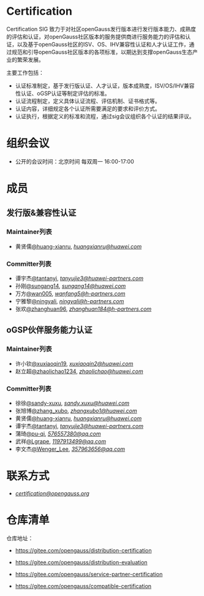 # Certification

Certification SIG 致力于对社区openGauss发行版本进行发行版本能力、成熟度的评估和认证，对openGauss社区版本的服务提供商进行服务能力的评估和认证，以及基于openGauss社区的ISV、OS、IHV兼容性认证和人才认证工作，通过规范和引导openGauss社区版本的各项标准，以期达到支撑openGauss生态产业的繁荣发展。

主要工作包括：

- 认证标准制定，基于发行版认证、人才认证，版本成熟度，ISV/OS/IHV兼容性认证、oGSP认证等制定评估的标准。
- 认证流程制定，定义具体认证流程、评估机制、证书格式等。
- 认证内容，详细规定各个认证所需要满足的要求和评价方式。
- 认证执行，根据定义的标准和流程，通过sig会议组织各个认证的结果评议。

# 组织会议

- 公开的会议时间：北京时间 每双周一 16:00-17:00

# 成员

## 发行版&兼容性认证

### Maintainer列表

- 黄贤儒[@huang-xianru](https://gitee.com/huang-xianru), *huangxianru@huawei.com*

### Committer列表

- 谭宇杰[@tantanyj](https://gitee.com/tantanyj), *tanyujie3@huawei-partners.com*
- 孙刚[@sungang14](https://gitee.com/sungang14), *sungang14@huawei.com*
- 万方[@wan005](https://gitee.com/wan005), *wanfang5@h-partners.com*
- 宁雅黎[@ningyali](https://gitee.com/ningyali), *ningyali@h-partners.com*
- 张欢[@zhanghuan96](https://gitee.com/zhanghuan96), *zhanghuan184@h-partners.com*

## oGSP伙伴服务能力认证

### Maintainer列表

- 许小钦[@xuxiaoqin19](https://gitee.com/xuxiaoqin19), *xuxiaoqin2@huawei.com*
- 赵立超[@zhaolichao1234](https://gitee.com/zhaolichao1234), *zhaolichao@huawei.com*

### Committer列表

- 徐徐[@sandy-xuxu](https://gitee.com/sandy-xuxu), *sandy.xuxu@huawei.com*
- 张旭博[@zhang_xubo](https://gitee.com/zhang_xubo), *zhangxubo1@huawei.com*
- 黄贤儒[@huang-xianru](https://gitee.com/huang-xianru), *huangxianru@huawei.com*
- 谭宇杰[@tantanyj](https://gitee.com/tantanyj), *tanyujie3@huawei-partners.com*
- 蒲琦[@pu-qi](https://gitee.com/pu-qi), *576557380@qq.com*
- 武祥[@Lgrape](https://gitee.com/Lgrape), *1197913499@qq.com*
- 李文杰[@Wenger_Lee](https://gitee.com/Wenger_Lee), *357963656@qq.com*

# 联系方式

- *certification@opengauss.org*

# 仓库清单

仓库地址：

- https://gitee.com/opengauss/distribution-certification

- https://gitee.com/opengauss/distribution-evaluation

- https://gitee.com/opengauss/service-partner-certification

- https://gitee.com/opengauss/compatible-certification
